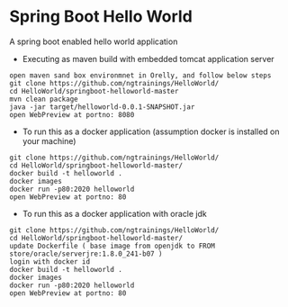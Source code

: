 # Spring Boot Hello World

A spring boot enabled hello world application

- Executing as maven build with embedded tomcat application server
```
open maven sand box environmnet in Orelly, and follow below steps
git clone https://github.com/ngtrainings/HelloWorld/
cd HelloWorld/springboot-helloworld-master
mvn clean package
java -jar target/helloworld-0.0.1-SNAPSHOT.jar
open WebPreview at portno: 8080
```

- To run this as a docker application (assumption docker is installed on your machine)
```
git clone https://github.com/ngtrainings/HelloWorld/
cd HelloWorld/springboot-helloworld-master/
docker build -t helloworld .
docker images
docker run -p80:2020 helloworld
open WebPreview at portno: 80
```

- To run this as a docker application with oracle jdk 
```
git clone https://github.com/ngtrainings/HelloWorld/
cd HelloWorld/springboot-helloworld-master/
update Dockerfile ( base image from openjdk to FROM store/oracle/serverjre:1.8.0_241-b07 )
login with docker id
docker build -t helloworld .
docker images
docker run -p80:2020 helloworld
open WebPreview at portno: 80
```

